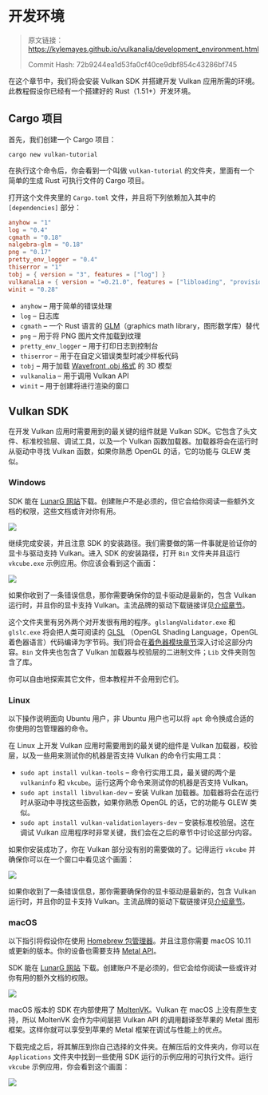 # 开发环境

> 原文链接：<https://kylemayes.github.io/vulkanalia/development_environment.html>
>
> Commit Hash: 72b9244ea1d53fa0cf40ce9dbf854c43286bf745

在这个章节中，我们将会安装 Vulkan SDK 并搭建开发 Vulkan 应用所需的环境。此教程假设你已经有一个搭建好的 Rust（1.51+）开发环境。

## Cargo 项目

首先，我们创建一个 Cargo 项目：

`cargo new vulkan-tutorial`

在执行这个命令后，你会看到一个叫做 `vulkan-tutorial` 的文件夹，里面有一个简单的生成 Rust 可执行文件的 Cargo 项目。

打开这个文件夹里的 `Cargo.toml` 文件，并且将下列依赖加入其中的 `[dependencies]` 部分：

```toml
anyhow = "1"
log = "0.4"
cgmath = "0.18"
nalgebra-glm = "0.18"
png = "0.17"
pretty_env_logger = "0.4"
thiserror = "1"
tobj = { version = "3", features = ["log"] }
vulkanalia = { version = "=0.21.0", features = ["libloading", "provisional", "window"] }
winit = "0.28"
```

* `anyhow` &ndash; 用于简单的错误处理
* `log` &ndash; 日志库
* `cgmath` &ndash; 一个 Rust 语言的 [GLM](https://glm.g-truc.net/0.9.9/index.html)（graphics math library，图形数学库）替代
* `png` &ndash; 用于将 PNG 图片文件加载到纹理
* `pretty_env_logger` &ndash; 用于打印日志到控制台
* `thiserror` &ndash; 用于在自定义错误类型时减少样板代码
* `tobj` &ndash; 用于加载 [Wavefront .obj 格式](https:/en.wikipedia.org/wiki/Wavefront_.obj_file) 的 3D 模型
* `vulkanalia` &ndash; 用于调用 Vulkan API
* `winit` &ndash; 用于创建将进行渲染的窗口

## Vulkan SDK

在开发 Vulkan 应用时需要用到的最关键的组件就是 Vulkan SDK。它包含了头文件、标准校验层、调试工具，以及一个 Vulkan 函数加载器。加载器将会在运行时从驱动中寻找 Vulkan 函数，如果你熟悉 OpenGL 的话，它的功能与 GLEW 类似。

### Windows

SDK 能在 [LunarG 网站](https://vulkan.lunarg.com/)下载。创建账户不是必须的，但它会给你阅读一些额外文档的权限，这些文档或许对你有用。

![](./images/vulkan_sdk_download_buttons.png)

继续完成安装，并且注意 SDK 的安装路径。我们需要做的第一件事就是验证你的显卡与驱动支持 Vulkan。进入 SDK 的安装路径，打开 `Bin` 文件夹并且运行 `vkcube.exe` 示例应用。你应该会看到这个画面：

![](./images/cube_demo.png)

如果你收到了一条错误信息，那你需要确保你的显卡驱动是最新的，包含 Vulkan 运行时，并且你的显卡支持 Vulkan。主流品牌的驱动下载链接详见[介绍章节](introduction.html)。

这个文件夹里有另外两个对开发很有用的程序。`glslangValidator.exe` 和 `glslc.exe` 将会把人类可阅读的 [GLSL](https://en.wikipedia.org/wiki/OpenGL_Shading_Language) （OpenGL Shading Language，OpenGL 着色器语言）代码编译为字节码。我们将会在[着色器模块章节](pipeline/shader_modules.html)深入讨论这部分内容。`Bin` 文件夹也包含了 Vulkan 加载器与校验层的二进制文件；`Lib` 文件夹则包含了库。

你可以自由地探索其它文件，但本教程并不会用到它们。

### Linux

以下操作说明面向 Ubuntu 用户，非 Ubuntu 用户也可以将 `apt` 命令换成合适的你使用的包管理器的命令。

在 Linux 上开发 Vulkan 应用时需要用到的最关键的组件是 Vulkan 加载器，校验层，以及一些用来测试你的机器是否支持 Vulkan 的命令行实用工具：

* `sudo apt install vulkan-tools` &ndash; 命令行实用工具，最关键的两个是 `vulkaninfo` 和 `vkcube`。运行这两个命令来测试你的机器是否支持 Vulkan。
* `sudo apt install libvulkan-dev` &ndash; 安装 Vulkan 加载器。加载器将会在运行时从驱动中寻找这些函数，如果你熟悉 OpenGL 的话，它的功能与 GLEW 类似。
* `sudo apt install vulkan-validationlayers-dev` &ndash; 安装标准校验层。这在调试 Vulkan 应用程序时非常关键，我们会在之后的章节中讨论这部分内容。

如果你安装成功了，你在 Vulkan 部分没有别的需要做的了。记得运行 `vkcube` 并确保你可以在一个窗口中看见这个画面：

![](./images/cube_demo_nowindow.png)

如果你收到了一条错误信息，那你需要确保你的显卡驱动是最新的，包含 Vulkan 运行时，并且你的显卡支持 Vulkan。主流品牌的驱动下载链接详见[介绍章节](introduction.html)。

### macOS

以下指引将假设你在使用 [Homebrew 包管理器](https://brew.sh/)。并且注意你需要 macOS 10.11 或更新的版本。你的设备也需要支持 [Metal API](https://en.wikipedia.org/wiki/Metal_(API)#Supported_GPUs)。

SDK 能在 [LunarG 网站](https://vulkan.lunarg.com/) 下载。创建账户不是必须的，但它会给你阅读一些或许对你有用的额外文档的权限。

![](./images/vulkan_sdk_download_buttons.png)

macOS 版本的 SDK 在内部使用了 [MoltenVK](https://moltengl.com/)。Vulkan 在 macOS 上没有原生支持，所以 MoltenVK 会作为中间层把 Vulkan API 的调用翻译至苹果的 Metal 图形框架。这样你就可以享受到苹果的 Metal 框架在调试与性能上的优点。

下载完成之后，将其解压到你自己选择的文件夹。在解压后的文件夹内，你可以在 `Applications` 文件夹中找到一些使用 SDK 运行的示例应用的可执行文件。运行 `vkcube` 示例应用，你会看到这个画面：

![](./images/cube_demo_mac.png)
